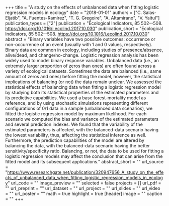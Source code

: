 +++
title = "A study on the effects of unbalanced data when fitting logistic regression models in ecology"
date = "2018-01-01"
authors = ["C. Salas-Eljatib", "A. Fuentes-Ramirez", "T. G. Gregoire", "A. Altamirano", "V. Yaitul"]
publication_types = ["2"]
publication = "Ecological Indicators, 85 502--508. https://doi.org/10.1016/j.ecolind.2017.10.030"
publication_short = "Ecological Indicators, 85 502--508. https://doi.org/10.1016/j.ecolind.2017.10.030"
abstract = "Binary variables have two possible outcomes: occurrence or non-occurrence of an event (usually with 1 and 0 values, respectively). Binary data are common in ecology, including studies of presence/absence, alive/dead, and change/no-change. Logistic regression analysis has been widely used to model binary response variables. Unbalanced data (i.e., an extremely larger proportion of zeros than ones) are often found across a variety of ecological datasets. Sometimes the data are balanced (i.e., same amount of zeros and ones) before fitting the model, however, the statistical implications of balancing (or not) the data remain unclear. We assessed the statistical effects of balancing data when fitting a logistic regression model by studying both its statistical properties of the estimated parameters and its predictive capabilities. We used a base forest-mortality model as reference, and by using stochastic simulations representing different configurations of 0/1 data in a sample (unbalanced data scenarios), we fitted the logistic regression model by maximum likelihood. For each scenario we computed the bias and variance of the estimated parameters and several prediction indexes. We found that the variability of the estimated parameters is affected, with the balanced-data scenario having the lowest variability, thus, affecting the statistical inference as well. Furthermore, the prediction capabilities of the model are altered by balancing the data, with the balanced-data scenario having the better sensitivity/specificity ratio. Balancing, or not, the data to be used for fitting a logistic regression models may affect the conclusion that can arise from the fitted model and its subsequent applications."
abstract_short = ""
url_source = "https://www.researchgate.net/publication/320947656_A_study_on_the_effects_of_unbalanced_data_when_fitting_logistic_regression_models_in_ecology"
url_code = ""
image_preview = ""
selected = false
projects = []
url_pdf = ""
url_preprint = ""
url_dataset = ""
url_project = ""
url_slides = ""
url_video = ""
url_poster = ""
math = true
highlight = true
[header]
image = ""
caption = ""
+++
